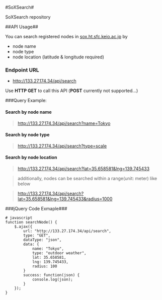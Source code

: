 #SoXSearch#

SoXSearch repository

##API Usage##

You can search registered nodes in [sox.ht.sfc.keio.ac.jp][1] by

 - node name
 - node type
 - node location (latitude & longitude required)

### Endpoint URL

- http://133.27.174.34/api/search

 Use **HTTP GET** to call this API (**POST** currently not supported...)

###Query Example: 

#### Search by node name 

> http://133.27.174.34/api/search?name=Tokyo

#### Search by node type

> http://133.27.174.34/api/search?type=scale

#### Search by node location

> http://133.27.174.34/api/search?lat=35.658581&lng=139.745433
 
> additionally, nodes can be searched within a range(unit: meter) like below

> http://133.27.174.34/api/search?lat=35.658581&lng=139.745433&radius=1000


###jQuery Code Exmaple###

    # javascript
    function searchNode() {
        $.ajax({
            url: "http://133.27.174.34/api/search",
            type: "GET",
            dataType: "json",
            data: {
                name: "Tokyo",
                type: "outdoor weather",
                lat: 35.658581,
                lng: 139.745433,
                radius: 100
            }
            success: function(json) {
                console.log(json);
            }
        });
    }

[1]: http://sox.ht.sfc.keio.ac.jp
